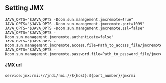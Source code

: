 ## Setting JMX

```shell
JAVA_OPTS="$JAVA_OPTS -Dcom.sun.management.jmxremote=true"
JAVA_OPTS="$JAVA_OPTS -Dcom.sun.management.jmxremote.port=1099"
JAVA_OPTS="$JAVA_OPTS -Dcom.sun.management.jmxremote.ssl=false"
JAVA_OPTS="$JAVA_OPTS -Dcom.sun.management.jmxremote.authenticate=false"
JAVA_OPTS="$JAVA_OPTS -Dcom.sun.management.jmxremote.access.file=Path_to_access_file/jmxremote.access"
JAVA_OPTS="$JAVA_OPTS -Dcom.sun.management.jmxremote.password.file=Path_to_password_file/jmxremote.password"
```



#### JMX url

`service:jmx:rmi:///jndi/rmi://${host}:${port_number}/jmxrmi`